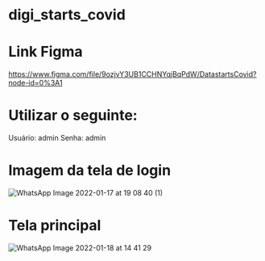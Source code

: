 # digi_starts_covid

# Link Figma
https://www.figma.com/file/9ozjvY3UB1CCHNYqjBqPdW/DatastartsCovid?node-id=0%3A1

# Utilizar o seguinte:
Usuário: admin
Senha: admin

# Imagem da tela de login

![WhatsApp Image 2022-01-17 at 19 08 40 (1)](https://user-images.githubusercontent.com/32388157/149843878-ecf00345-379e-4983-93d4-85659382c1c4.jpeg)


# Tela principal


![WhatsApp Image 2022-01-18 at 14 41 29](https://user-images.githubusercontent.com/32388157/149990530-fe12c812-415a-47ed-8513-45ef3f48b3b6.jpeg)
